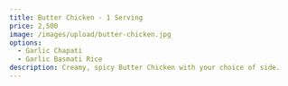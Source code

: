```yaml
---
title: Butter Chicken - 1 Serving
price: 2,500
image: /images/upload/butter-chicken.jpg
options:
  - Garlic Chapati
  - Garlic Basmati Rice
description: Creamy, spicy Butter Chicken with your choice of side.
---
```

